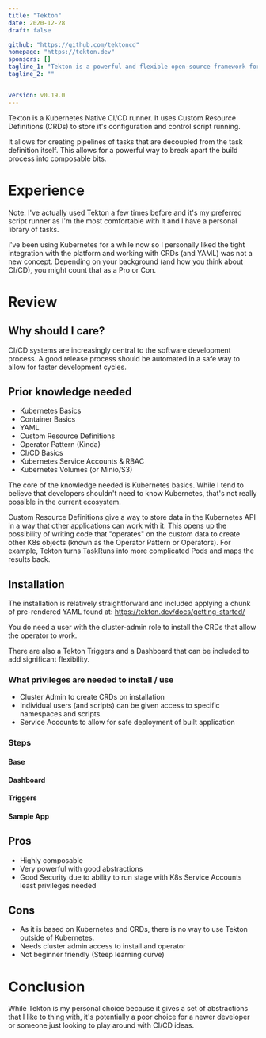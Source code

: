 ```yaml
---
title: "Tekton"
date: 2020-12-28
draft: false

github: "https://github.com/tektoncd"
homepage: "https://tekton.dev"
sponsors: []
tagline_1: "Tekton is a powerful and flexible open-source framework for creating CI/CD systems, allowing developers to build, test, and deploy across cloud providers and on-premise systems"
tagline_2: ""


version: v0.19.0
---
```



Tekton is a Kubernetes Native CI/CD runner. It uses Custom Resource Definitions (CRDs) to store it's configuration and control script running. 

It allows for creating pipelines of tasks that are decoupled from the task definition itself. This allows for a powerful way to break apart the build process into composable bits. 

# Experience

Note: I've actually used Tekton a few times before and it's my preferred script runner as I'm the most comfortable with it and I have a personal library of tasks. 

I've been using Kubernetes for a while now so I personally liked the tight integration with the platform and working with CRDs (and YAML) was not a new concept. Depending on your background (and how you think about CI/CD), you might count that as a Pro or Con. 



# Review

## Why should I care?

CI/CD systems are increasingly central to the software development process. A good release process should be automated in a safe way to allow for faster development cycles. 


## Prior knowledge needed

- Kubernetes Basics
- Container Basics
- YAML
- Custom Resource Definitions
- Operator Pattern (Kinda)
- CI/CD Basics
- Kubernetes Service Accounts & RBAC
- Kubernetes Volumes (or Minio/S3)

The core of the knowledge needed is Kubernetes basics. While I tend to believe that developers shouldn't need to know Kubernetes, that's not really possible in the current ecosystem. 

Custom Resource Definitions give a way to store data in the Kubernetes API in a way that other applications can work with it. This opens up the possibility of writing code that "operates" on the custom data to create other K8s objects (known as the Operator Pattern or Operators). For example, Tekton turns TaskRuns into more complicated Pods and maps the results back.




## Installation

The installation is relatively straightforward and included applying a chunk of pre-rendered YAML found at: https://tekton.dev/docs/getting-started/

You do need a user with the cluster-admin role to install the CRDs that allow the operator to work.

There are also a Tekton Triggers and a Dashboard that can be included to add significant flexibility.



### What privileges are needed to install / use

- Cluster Admin to create CRDs on installation
- Individual users (and scripts) can be given access to specific namespaces and scripts.
- Service Accounts to allow for safe deployment of built application

### Steps

#### Base

#### Dashboard

#### Triggers


#### Sample App


## Pros

- Highly composable
- Very powerful with good abstractions
- Good Security due to ability to run stage with K8s Service Accounts least privileges needed


## Cons

- As it is based on Kubernetes and CRDs, there is no way to use Tekton outside of Kubernetes.
- Needs cluster admin access to install and operator
- Not beginner friendly (Steep learning curve)


# Conclusion


While Tekton is my personal choice because it gives a set of abstractions that I like to thing with, it's potentially a poor choice for a newer developer or someone just looking to play around  with CI/CD ideas. 

